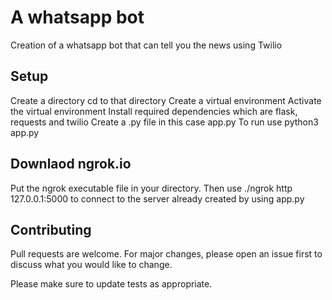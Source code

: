 # A  whatsapp bot 
Creation of a whatsapp bot that can tell you the news using Twilio 

## Setup 
Create a directory 
cd to that directory 
Create a virtual environment 
Activate the virtual environment 
Install required dependencies which are flask, requests and twilio 
Create a .py file in this case app.py 
To run use python3 app.py 

## Downlaod ngrok.io 
Put the ngrok executable file in your directory. 
Then use ./ngrok http 127.0.0.1:5000 to connect to the server already created by using app.py 


## Contributing
Pull requests are welcome. For major changes, please open an issue first to discuss what you would like to change.

Please make sure to update tests as appropriate.